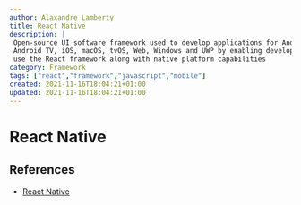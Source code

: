 ```yaml
---
author: Alaxandre Lamberty
title: React Native
description: |
 Open-source UI software framework used to develop applications for Android,
 Android TV, iOS, macOS, tvOS, Web, Windows and UWP by enabling developers to
 use the React framework along with native platform capabilities   
category: Framework
tags: ["react","framework","javascript","mobile"]
created: 2021-11-16T18:04:21+01:00
updated: 2021-11-16T18:04:21+01:00
---
```

# React Native

## References

- [React Native](https://reactnative.dev/)
